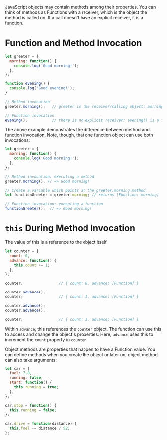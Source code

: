 JavaScript objects may contain methods among their properties. You can think of methods as Functions with a receiver, which is the object the method is called on. If a call doesn't have an explicit receiver, it is a function. 

# Function and Method Invocation
```js
let greeter = {
  morning: function() {
    console.log('Good morning!');
  },
};

function evening() {
  console.log('Good evening!');
}

// Method invocation
greeter.morning();   // greeter is the receiver/calling object; morning() is a method

// Function invocation
evening();           // there is no explicit receiver; evening() is a function
```

The above example demonstrates the difference between method and function invocation. Note, though, that one function object can use both invocations:
```js
let greeter = {
  morning: function() {
    console.log('Good morning!');
  },
};

// Method invocation: executing a method
greeter.morning(); // => Good morning!

// Create a variable which points at the greeter.morning method
let functionGreeter = greeter.morning; // returns [Function: morning]

// Function invocation: executing a function
functionGreeter();  // => Good morning!
```

# `this` During Method Invocation
The value of this is a reference to the object itself.
```js
let counter = {
  count: 0,
  advance: function() {
    this.count += 1;
  },
};

counter;                // { count: 0, advance: [Function] }

counter.advance();
counter;                // { count: 1, advance: [Function] }

counter.advance();
counter.advance();

counter;                // { count: 3, advance: [Function] }
```
Within `advance`, this references the `counter` object. The function can use this to access and change the object's properties. Here, `advance` uses this to increment the `count` property in `counter`.


Object methods are properties that happen to have a Function value. You can define methods when you create the object or later on, object method can also take arguments:
```js
let car = {
  fuel: 7.8,
  running: false,
  start: function() {
    this.running = true;
  },
};

car.stop = function() {
  this.running = false;
};

car.drive = function(distance) {
  this.fuel -= distance / 52;
};
```